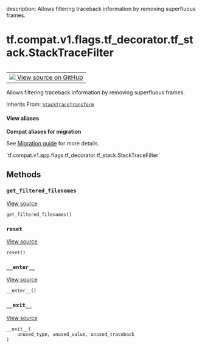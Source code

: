 description: Allows filtering traceback information by removing superfluous frames.

<div itemscope itemtype="http://developers.google.com/ReferenceObject">
<meta itemprop="name" content="tf.compat.v1.flags.tf_decorator.tf_stack.StackTraceFilter" />
<meta itemprop="path" content="Stable" />
<meta itemprop="property" content="__enter__"/>
<meta itemprop="property" content="__exit__"/>
<meta itemprop="property" content="get_filtered_filenames"/>
<meta itemprop="property" content="reset"/>
</div>

# tf.compat.v1.flags.tf_decorator.tf_stack.StackTraceFilter

<!-- Insert buttons and diff -->

<table class="tfo-notebook-buttons tfo-api nocontent" align="left">
<td>
  <a target="_blank" href="https://github.com/tensorflow/tensorflow/blob/r2.4/tensorflow/python/util/tf_stack.py#L91-L99">
    <img src="https://www.tensorflow.org/images/GitHub-Mark-32px.png" />
    View source on GitHub
  </a>
</td>
</table>



Allows filtering traceback information by removing superfluous frames.

Inherits From: [`StackTraceTransform`](../../../../../../tf/compat/v1/flags/tf_decorator/tf_stack/StackTraceTransform.md)

<section class="expandable">
  <h4 class="showalways">View aliases</h4>
  <p>
<b>Compat aliases for migration</b>
<p>See
<a href="https://www.tensorflow.org/guide/migrate">Migration guide</a> for
more details.</p>
<p>`tf.compat.v1.app.flags.tf_decorator.tf_stack.StackTraceFilter`</p>
</p>
</section>

<!-- Placeholder for "Used in" -->


## Methods

<h3 id="get_filtered_filenames"><code>get_filtered_filenames</code></h3>

<a target="_blank" href="https://github.com/tensorflow/tensorflow/blob/r2.4/tensorflow/python/util/tf_stack.py#L98-L99">View source</a>

<pre class="devsite-click-to-copy prettyprint lang-py tfo-signature-link">
<code>get_filtered_filenames()
</code></pre>




<h3 id="reset"><code>reset</code></h3>

<a target="_blank" href="https://github.com/tensorflow/tensorflow/blob/r2.4/tensorflow/python/util/tf_stack.py#L95-L96">View source</a>

<pre class="devsite-click-to-copy prettyprint lang-py tfo-signature-link">
<code>reset()
</code></pre>




<h3 id="__enter__"><code>__enter__</code></h3>

<a target="_blank" href="https://github.com/tensorflow/tensorflow/blob/r2.4/tensorflow/python/util/tf_stack.py#L53-L69">View source</a>

<pre class="devsite-click-to-copy prettyprint lang-py tfo-signature-link">
<code>__enter__()
</code></pre>




<h3 id="__exit__"><code>__exit__</code></h3>

<a target="_blank" href="https://github.com/tensorflow/tensorflow/blob/r2.4/tensorflow/python/util/tf_stack.py#L71-L73">View source</a>

<pre class="devsite-click-to-copy prettyprint lang-py tfo-signature-link">
<code>__exit__(
    unused_type, unused_value, unused_traceback
)
</code></pre>






